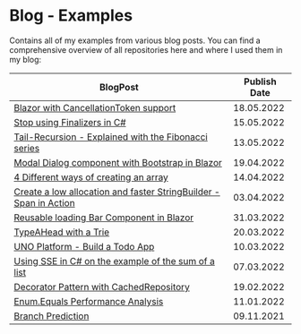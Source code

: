# Blog - Examples

Contains all of my examples from various blog posts. You can find a comprehensive overview of all repositories here and where I used them in my blog:

| BlogPost                                                                                 | Publish Date |
| ---------------------------------------------------------------------------------------- | ------------ |
| [Blazor with CancellationToken support](BlazorCancellation/)                             | 18.05.2022   |
| [Stop using Finalizers in C#](Finalizers/)                                               | 15.05.2022   |
| [Tail-Recursion - Explained with the Fibonacci series](TailRecursion/)                   | 13.05.2022   |
| [Modal Dialog component with Bootstrap in Blazor](ModalDialogComponent/)                 | 19.04.2022   |
| [4 Different ways of creating an array](ArrayInitializePerformance/)                     | 14.04.2022   |
| [Create a low allocation and faster StringBuilder - Span in Action](ValueStringBuilder/) | 03.04.2022   |
| [Reusable loading Bar Component in Blazor](BlazorLoadingComponent/)                      | 31.03.2022   |
| [TypeAHead with a Trie](TrieTypeAHead/)                                                  | 20.03.2022   |
| [UNO Platform - Build a Todo App](TodoApp/)                                              | 10.03.2022   |
| [Using SSE in C# on the example of the sum of a list](ArraySumPerformanceSIMD/)          | 07.03.2022   |
| [Decorator Pattern with CachedRepository](DecoratorPattern/)                             | 19.02.2022   |
| [Enum.Equals Performance Analysis](EnumEqualsPerformance/)                               | 11.01.2022   |
| [Branch Prediction](BranchPrediction/)                                                   | 09.11.2021   |
